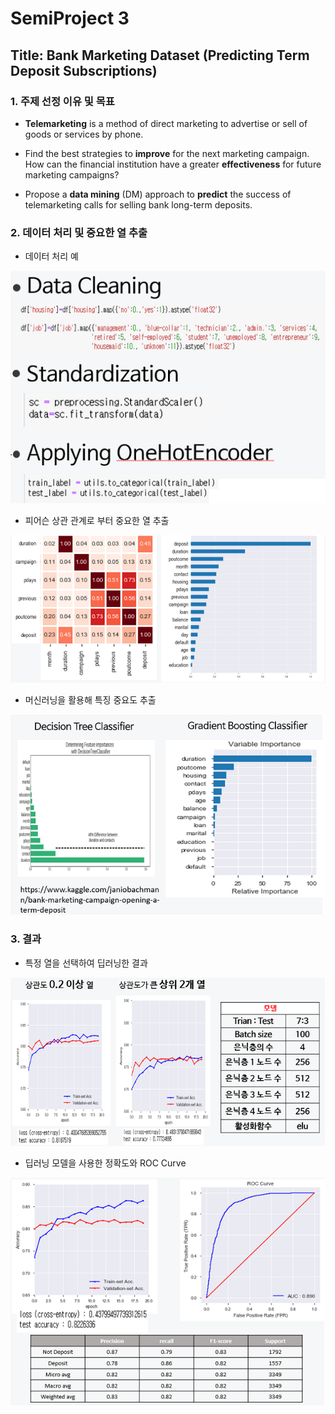 # SemiProject 3

## Title: Bank Marketing Dataset (Predicting Term Deposit Subscriptions)



### 1. 주제 선정 이유 및 목표

- **Telemarketing** is a method of direct marketing to advertise or sell of goods or services by phone.

- Find the best strategies to **improve** for the next marketing campaign. How can the financial institution have a greater **effectiveness** for future marketing campaigns? 

- Propose a **data mining** (DM) approach to **predict** the success of telemarketing calls for selling bank long-term deposits.



### 2. 데이터 처리 및 중요한 열 추출

- 데이터 처리 예

![](./img/2.png)



- 피어슨 상관 관계로 부터 중요한 열 추출

![3](./img/3.png)



- 머신러닝을 활용해 특징 중요도 추출

![7](./img/4.png)



### 3. 결과

- 특정 열을 선택하여 딥러닝한 결과

![4](./img/6.png)



- 딥러닝 모델을 사용한 정확도와 ROC Curve

![5](./img/5.png)
